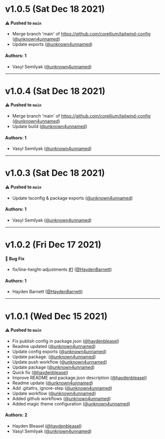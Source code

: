 # v1.0.5 (Sat Dec 18 2021)

#### ⚠️ Pushed to `main`

- Merge branch 'main' of https://github.com/corellium/tailwind-config ([@unknown4unnamed](https://github.com/unknown4unnamed))
- Update exports ([@unknown4unnamed](https://github.com/unknown4unnamed))

#### Authors: 1

- Vasyl Semilyak ([@unknown4unnamed](https://github.com/unknown4unnamed))

---

# v1.0.4 (Sat Dec 18 2021)

#### ⚠️ Pushed to `main`

- Merge branch 'main' of https://github.com/corellium/tailwind-config ([@unknown4unnamed](https://github.com/unknown4unnamed))
- Update build ([@unknown4unnamed](https://github.com/unknown4unnamed))

#### Authors: 1

- Vasyl Semilyak ([@unknown4unnamed](https://github.com/unknown4unnamed))

---

# v1.0.3 (Sat Dec 18 2021)

#### ⚠️ Pushed to `main`

- Update tsconfig & package exports ([@unknown4unnamed](https://github.com/unknown4unnamed))

#### Authors: 1

- Vasyl Semilyak ([@unknown4unnamed](https://github.com/unknown4unnamed))

---

# v1.0.2 (Fri Dec 17 2021)

#### 🐛 Bug Fix

- fix/line-height-adjustments [#1](https://github.com/corellium/tailwind-config/pull/1) ([@HaydenBarnett](https://github.com/HaydenBarnett))

#### Authors: 1

- Hayden Barnett ([@HaydenBarnett](https://github.com/HaydenBarnett))

---

# v1.0.1 (Wed Dec 15 2021)

#### ⚠️ Pushed to `main`

- Fix publish config in package.json ([@haydenbleasel](https://github.com/haydenbleasel))
- Readme updated ([@unknown4unnamed](https://github.com/unknown4unnamed))
- Update config exports ([@unknown4unnamed](https://github.com/unknown4unnamed))
- Update package. ([@unknown4unnamed](https://github.com/unknown4unnamed))
- Update push workflow ([@unknown4unnamed](https://github.com/unknown4unnamed))
- Update package ([@unknown4unnamed](https://github.com/unknown4unnamed))
- Quick fix ([@haydenbleasel](https://github.com/haydenbleasel))
- Improve README and package.json description ([@haydenbleasel](https://github.com/haydenbleasel))
- Readme update ([@unknown4unnamed](https://github.com/unknown4unnamed))
- Add .gitattrs, ignore-step ([@unknown4unnamed](https://github.com/unknown4unnamed))
- Update workflow ([@unknown4unnamed](https://github.com/unknown4unnamed))
- Added github workflows ([@unknown4unnamed](https://github.com/unknown4unnamed))
- Added magic theme configuration ([@unknown4unnamed](https://github.com/unknown4unnamed))

#### Authors: 2

- Hayden Bleasel ([@haydenbleasel](https://github.com/haydenbleasel))
- Vasyl Semilyak ([@unknown4unnamed](https://github.com/unknown4unnamed))
